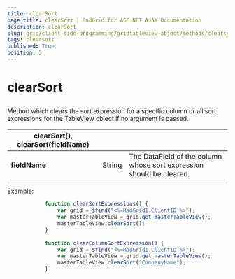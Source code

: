 ```yaml
---
title: clearSort
page_title: clearSort | RadGrid for ASP.NET AJAX Documentation
description: clearSort
slug: grid/client-side-programming/gridtableview-object/methods/clearsort
tags: clearsort
published: True
position: 5
---
```


# clearSort



## 

Method which clears the sort expression for a specific column or all sort expressions for the TableView object if no argument is passed.


|  **clearSort(), clearSort(fieldName)**  |  |  |
| ------ | ------ | ------ |
| **fieldName** |String|The DataField of the column whose sort expression should be cleared.|

Example:

````JavaScript
	        function clearSortExpressions() {
	            var grid = $find("<%=RadGrid1.ClientID %>");
	            var masterTableView = grid.get_masterTableView();
	            masterTableView.clearSort();
	        }
	        
	        function clearColumnSortExpression() {
	            var grid = $find("<%=RadGrid1.ClientID %>");
	            var masterTableView = grid.get_masterTableView();
	            masterTableView.clearSort("CompanyName");
	        }
````


